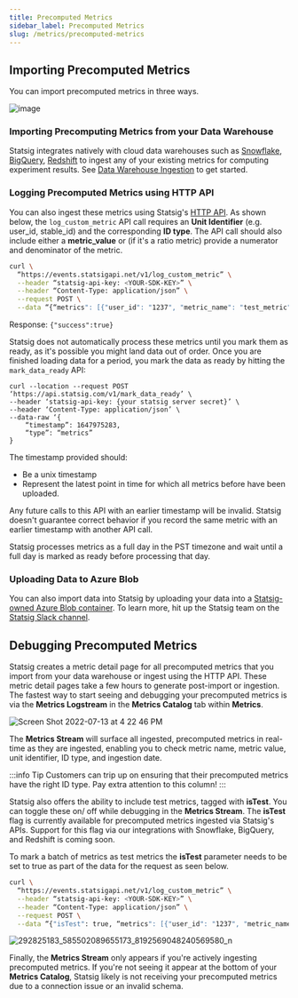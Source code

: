 ```yaml
---
title: Precomputed Metrics
sidebar_label: Precomputed Metrics
slug: /metrics/precomputed-metrics
---
```


## Importing Precomputed Metrics

You can import precomputed metrics in three ways.

![image](https://user-images.githubusercontent.com/1315028/182465932-1ad1e592-ddac-47cb-9895-60cc28771c92.png)

### Importing Precomputing Metrics from your Data Warehouse

Statsig integrates natively with cloud data warehouses such as [Snowflake](/data-warehouse-ingestion/snowflake), [BigQuery](/data-warehouse-ingestion/bigquery), [Redshift](/data-warehouse-ingestion/redshift) to ingest any of your existing metrics for computing experiment results. See [Data Warehouse Ingestion](/data-warehouse-ingestion/introduction) to get started.

### Logging Precomputed Metrics using HTTP API

You can also ingest these metrics using Statsig's [HTTP API](https://docs.statsig.com/http-api). As shown below, the `log_custom_metric` API call requires an **Unit Identifier** (e.g. user_id, stable_id) and the corresponding **ID type**. The API call should also include either a **metric_value** or (if it's a ratio metric) provide a numerator and denominator of the metric.

```bash
curl \
  “https://events.statsigapi.net/v1/log_custom_metric” \
  --header “statsig-api-key: <YOUR-SDK-KEY>” \
  --header “Content-Type: application/json” \
  --request POST \
  --data “{“metrics": [{"user_id": "1237", "metric_name": "test_metric", "id_type": "user_id", "metric_value": 90}, {"user_id": "4568", "metric_name": "ratio", "id_type": "stable_id", "numerator": 3, "denominator": 15}]}”
```

Response:
`{"success":true}`

Statsig does not automatically process these metrics until you mark them as ready, as it's possible you might land data out of order. Once you are finished loading data for a period, you mark the data as ready by hitting the `mark_data_ready` API:

```
curl --location --request POST ‘https://api.statsig.com/v1/mark_data_ready’ \
--header ‘statsig-api-key: {your statsig server secret}’ \
--header ‘Content-Type: application/json’ \
--data-raw ‘{
    “timestamp”: 1647975283,
    “type”: “metrics”
}
```

The timestamp provided should:

- Be a unix timestamp
- Represent the latest point in time for which all metrics before have been uploaded.

Any future calls to this API with an earlier timestamp will be invalid. Statsig doesn't guarantee correct behavior if you record the same metric with an earlier timestamp with another API call. 

Statsig processes metrics as a full day in the PST timezone and wait until a full day is marked as ready before processing that day.

### Uploading Data to Azure Blob

You can also import data into Statsig by uploading your data into a [Statsig-owned Azure Blob container](https://docs.statsig.com/integrations/data-imports/azure_upload). To learn more, hit up the Statsig team on the [Statsig Slack channel](https://statsig.com/slack). 

## Debugging Precomputed Metrics 

Statsig creates a metric detail page for all precomputed metrics that you import from your data warehouse or ingest using the HTTP API. These metric detail pages take a few hours to generate post-import or ingestion. The fastest way to start seeing and debugging your precomputed metrics is via the **Metrics Logstream** in the **Metrics Catalog** tab within **Metrics**. 

![Screen Shot 2022-07-13 at 4 22 46 PM](https://user-images.githubusercontent.com/101903926/178854882-730ef0d5-8eb2-4344-88ab-33111301e712.png)

The **Metrics Stream** will surface all ingested, precomputed metrics in real-time as they are ingested, enabling you to check metric name, metric value, unit identifier, ID type, and ingestion date. 

:::info Tip
Customers can trip up on ensuring that their precomputed metrics have the right ID type. Pay extra attention to this column! 
:::

Statsig also offers the ability to include test metrics, tagged with **isTest**. You can toggle these on/ off while debugging in the **Metrics Stream**. The **isTest** flag is currently available for precomputed metrics ingested via Statsig's APIs. Support for this flag via our integrations with Snowflake, BigQuery, and Redshift is coming soon.

To mark a batch of metrics as test metrics the **isTest** parameter needs to be set to true as part of the data for the request as seen below.

```bash
curl \
  “https://events.statsigapi.net/v1/log_custom_metric” \
  --header “statsig-api-key: <YOUR-SDK-KEY>” \
  --header “Content-Type: application/json” \
  --request POST \
  --data “{"isTest": true, “metrics": [{"user_id": "1237", "metric_name": "test_metric", "id_type": "user_id", "metric_value": 90}, {"user_id": "4568", "metric_name": "ratio", "id_type": "stable_id", "numerator": 3, "denominator": 15}]}”
```

![292825183_585502089655173_8192569048240569580_n](https://user-images.githubusercontent.com/101903926/179048336-ebdde45b-17e7-47ad-bb81-01f8f032b978.png)

Finally, the **Metrics Stream** only appears if you're actively ingesting precomputed metrics. If you're not seeing it appear at the bottom of your **Metrics Catalog**, Statsig likely is not receiving your precomputed metrics due to a connection issue or an invalid schema.
